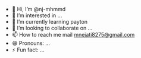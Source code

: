 - 👋 Hi, I’m @nj-mhmmd
- 👀 I’m interested in ...
- 🌱 I’m currently learning payton
- 💞️ I’m looking to collaborate on ...
- 📫 How to reach me mail mnejati8275@gmail.com
- 😄 Pronouns: ...
- ⚡ Fun fact: ...

<!---
nj-mhmmd/nj-mhmmd is a ✨ special ✨ repository because its `README.md` (this file) appears on your GitHub profile.
You can click the Preview link to take a look at your changes.
--->
